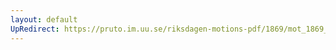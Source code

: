 ```yaml
---
layout: default
UpRedirect: https://pruto.im.uu.se/riksdagen-motions-pdf/1869/mot_1869__ak__269/mot_1869__ak__269-001.pdf
---
```

